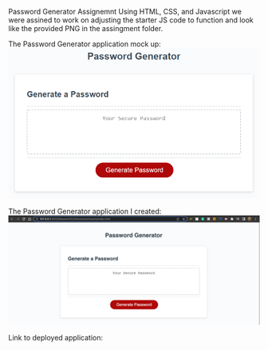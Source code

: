 Password Generator Assignemnt
Using HTML, CSS, and Javascript we were assined to work on adjusting the starter JS code to function and look like the provided PNG in the assingment folder. 


The Password Generator application mock up:
![The Password Generator application mock up.](./Assets/03-javascript-homework-demo.png)


The Password Generator application I created:
![The Password Generator application I created.](./Assets/LiveServerDeployedApplication.png)

Link to deployed application: